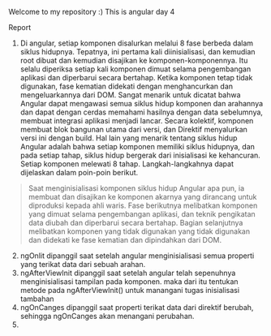Welcome to my repository :) This is angular day 4

Report

1. Di angular, setiap komponen disalurkan melalui 8 fase berbeda dalam siklus hidupnya. Tepatnya, ini pertama kali diinisialisasi, dan kemudian root dibuat dan kemudian disajikan ke komponen-komponennya. Itu selalu diperiksa setiap kali komponen dimuat selama pengembangan aplikasi dan diperbarui secara bertahap. Ketika komponen tetap tidak digunakan, fase kematian didekati dengan menghancurkan dan mengeluarkannya dari DOM. Sangat menarik untuk dicatat bahwa Angular dapat mengawasi semua siklus hidup komponen dan arahannya dan dapat dengan cerdas memahami hasilnya dengan data sebelumnya, membuat integrasi aplikasi menjadi lancar. Secara kolektif, komponen membuat blok bangunan utama dari versi, dan Direktif menyalurkan versi ini dengan build. Hal lain yang menarik tentang siklus hidup Angular adalah bahwa setiap komponen memiliki siklus hidupnya, dan pada setiap tahap, siklus hidup bergerak dari inisialisasi ke kehancuran. Setiap komponen melewati 8 tahap. Langkah-langkahnya dapat dijelaskan dalam poin-poin berikut.
> Saat menginisialisasi komponen siklus hidup Angular apa pun, ia membuat dan disajikan ke komponen akarnya yang dirancang untuk diproduksi kepada ahli waris.
> Fase berikutnya melibatkan komponen yang dimuat selama pengembangan aplikasi, dan teknik pengikatan data diubah dan diperbarui secara bertahap.
> Bagian selanjutnya melibatkan komponen yang tidak digunakan yang tidak digunakan dan didekati ke fase kematian dan dipindahkan dari DOM.
2. ngOnlit dipanggil saat setelah angular menginisialisasi semua properti yang terikat data dari sebuah arahan.
3. ngAfterViewInit dipanggil saat setelah angular telah sepenuhnya menginisialisasi tampilan pada komponen. maka dari itu tentukan metode pada ngAfterViewInit() untuk manangani tugas inisialisasi tambahan 
4. ngOnCanges dipanggil saat properti terikat data dari direktif berubah, sehingga ngOnCanges akan menangani perubahan. 
5. 